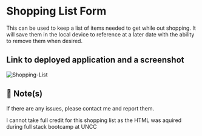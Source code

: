 # Shopping List Form

This can be used to keep a list of items needed to get while out shopping. It will save them in the local device to reference at a later date with the ability to remove them when desired.

## Link to deployed application and a screenshot
![Shopping-List](https://user-images.githubusercontent.com/117334322/218928908-5a720f0c-a0e8-434e-b00d-17e7b67a3fa7.png)


## 📝 Note(s)

If there are any issues, please contact me and report them.

I cannot take full credit for this shopping list as the HTML was aquired during full stack bootcamp at UNCC


